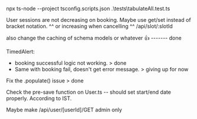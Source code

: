 npx ts-node --project tsconfig.scripts.json .\tests\tabulateAll.test.ts


User sessions are not decreasing on booking. Maybe use get/set instead of bracket notation.
^^ or increasing when cancelling 
^^ /api/slot/:slotId


also change the caching of schema models or whatever 👍  ------- done 





TimedAlert:
- booking successful logic not working.  > done
- Same with booking fail, doesn't get error message. > giving up for now


Fix the .populate() issue > done

Check the pre-save function on User.ts -- should set start/end date properly. According to IST.

Maybe make /api/user/[userId]/GET admin only
